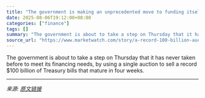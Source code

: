 ```yaml
---
title: "The government is making an unprecedented move to funding itself — and it’s raising some eyebrows"
date: 2025-08-06T19:12:00+08:00
categories: ["finance"]
tags: []
summary: "The government is about to take a step on Thursday that it has never taken before to meet its financing needs, by using a single auction to sell a record $100 billion of Treasury bills that mature in "
source_url: "https://www.marketwatch.com/story/a-record-100-billion-auction-of-four-week-treasury-bills-is-coming-thursday-these-are-the-risks-6de8453a?mod=mw_rss_topstories"
---
```


The government is about to take a step on Thursday that it has never taken before to meet its financing needs, by using a single auction to sell a record $100 billion of Treasury bills that mature in four weeks.

---

*来源: [原文链接](https://www.marketwatch.com/story/a-record-100-billion-auction-of-four-week-treasury-bills-is-coming-thursday-these-are-the-risks-6de8453a?mod=mw_rss_topstories)*
